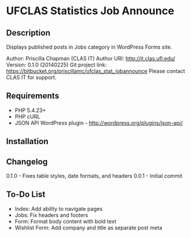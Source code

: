 UFCLAS Statistics Job Announce
===============================

Description
----------------

Displays published posts in Jobs category in WordPress Forms site.

Author: Priscilla Chapman (CLAS IT)
Author URI: http://it.clas.ufl.edu/
Version: 0.1.0 (20140225)
Git project link: https://bitbucket.org/priscillamc/ufclas_stat_jobannounce
Please contact CLAS IT for support.

Requirements
------------------
- PHP 5.4.23+
- PHP cURL
- JSON API WordPress plugin - http://wordpress.org/plugins/json-api/

Installation
------------------

Changelog
------------------
0.1.0 - Fixes table styles, date formats, and headers
0.0.1 - Initial commit


To-Do List
------------------
- Index: Add ability to navigate pages
- Jobs: Fix headers and footers
- Form: Format body content with bold text
- Wishlist Form: Add company and title as separate post meta


